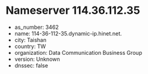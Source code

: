 # Nameserver 114.36.112.35

* as_number: 3462
* name: 114-36-112-35.dynamic-ip.hinet.net.
* city: Taishan
* country: TW
* organization: Data Communication Business Group
* version: Unknown
* dnssec: false
